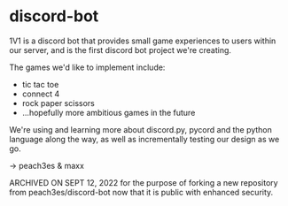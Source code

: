 # discord-bot

1V1 is a discord bot that provides small game experiences to users within our server, and is the first discord bot project we're creating.

The games we'd like to implement include:
- tic tac toe
- connect 4
- rock paper scissors
- ...hopefully more ambitious games in the future

We're using and learning more about discord.py, pycord and the python language along the way, as well as incrementally testing our design as we go.

-> peach3es & maxx


ARCHIVED ON SEPT 12, 2022
for the purpose of forking a new repository from peach3es/discord-bot now that it is public with enhanced security.
